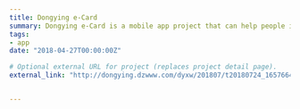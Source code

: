 ```yaml
---
title: Dongying e-Card
summary: Dongying e-Card is a mobile app project that can help people in Dongying Shandong, China register to see doctors, scan QRcode to pay, pay for property fees, utilities, and so on. As a project manager, I led a 10 people developing team. I was responsible for designing the prototype of Dongying e-Card, and software interface integration with the Social Security Administration, library, hospital, and other institutions in Dongying Shandong, China.
tags:
- app
date: "2018-04-27T00:00:00Z"

# Optional external URL for project (replaces project detail page).
external_link: "http://dongying.dzwww.com/dyxw/201807/t20180724_16576648.htm"


---
```


